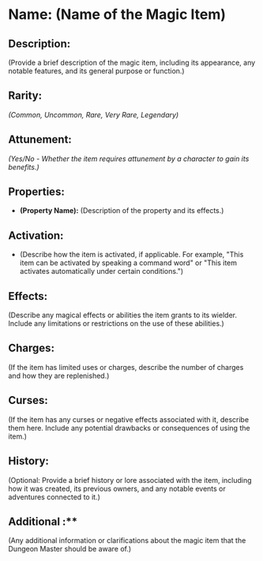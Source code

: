 # Name: (Name of the Magic Item)

## Description:
(Provide a brief description of the magic item, including its appearance, any notable features, and its general purpose or function.)

## Rarity:
*(Common, Uncommon, Rare, Very Rare, Legendary)*

## Attunement:
*(Yes/No - Whether the item requires attunement by a character to gain its benefits.)*

## Properties:
- **(Property Name):** (Description of the property and its effects.)

## Activation:
- (Describe how the item is activated, if applicable. For example, "This item can be activated by speaking a command word" or "This item activates automatically under certain conditions.")

## Effects:
(Describe any magical effects or abilities the item grants to its wielder. Include any limitations or restrictions on the use of these abilities.)

## Charges:
(If the item has limited uses or charges, describe the number of charges and how they are replenished.)

## Curses:
(If the item has any curses or negative effects associated with it, describe them here. Include any potential drawbacks or consequences of using the item.)

## History:
(Optional: Provide a brief history or lore associated with the item, including how it was created, its previous owners, and any notable events or adventures connected to it.)

## Additional :**
(Any additional information or clarifications about the magic item that the Dungeon Master should be aware of.)

